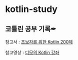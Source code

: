 # kotlin-study
코틀린 공부 기록✒
---
참고서 : [초보자를 위한 Kotlin 200제](http://www.yes24.com/Product/Goods/60820252)

참고영상 : [디모의 Kotlin 강좌](https://www.youtube.com/watch?v=8RIsukgeUVw&list=PLQdnHjXZyYadiw5aV3p6DwUdXV2bZuhlN)

